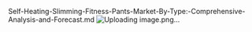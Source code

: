 Self-Heating-Slimming-Fitness-Pants-Market-By-Type:-Comprehensive-Analysis-and-Forecast.md
![Uploading image.png…]()
